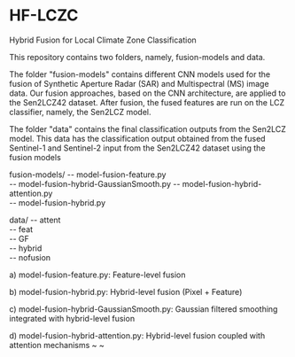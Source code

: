 # HF-LCZC
Hybrid Fusion for Local Climate Zone Classification

This repository contains two folders, namely, fusion-models and data.

The folder "fusion-models" contains different CNN models used for the fusion of Synthetic Aperture Radar (SAR) and Multispectral (MS) image data. Our fusion approaches, based on the CNN architecture, are applied to the Sen2LCZ42 dataset. After fusion, the fused features are run on the LCZ classifier, namely, the Sen2LCZ model. 

The folder "data" contains the final classification outputs from the Sen2LCZ model. This data has the classification output obtained from the fused Sentinel-1 and Sentinel-2 input from the Sen2LCZ42 dataset using the fusion models 

fusion-models/
-- model-fusion-feature.py           
-- model-fusion-hybrid-GaussianSmooth.py
-- model-fusion-hybrid-attention.py  
-- model-fusion-hybrid.py

data/
--  attent    
-- feat  
-- GF    
-- hybrid    
-- nofusion

a) model-fusion-feature.py: Feature-level fusion      

b) model-fusion-hybrid.py: Hybrid-level fusion (Pixel + Feature)    

c) model-fusion-hybrid-GaussianSmooth.py: Gaussian filtered smoothing integrated with hybrid-level fusion  

d) model-fusion-hybrid-attention.py: Hybrid-level fusion coupled with attention mechanisms
~
~
